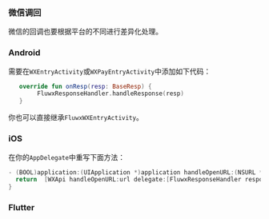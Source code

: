 ### 微信调回
微信的回调也要根据平台的不同进行差异化处理。

### Android
需要在`WXEntryActivity`或`WXPayEntryActivity`中添加如下代码：
```kotlin
   override fun onResp(resp: BaseResp) {
        FluwxResponseHandler.handleResponse(resp)
   }
```
你也可以直接继承`FluwxWXEntryActivity`。

### iOS
在你的`AppDelegate`中重写下面方法：
```objective-c
- (BOOL)application:(UIApplication *)application handleOpenURL:(NSURL *)url {
  return  [WXApi handleOpenURL:url delegate:[FluwxResponseHandler responseHandler]];
}

```

### Flutter
